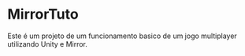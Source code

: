 # MirrorTuto
Este é um projeto de um funcionamento basico de um jogo multiplayer utilizando Unity e Mirror.
